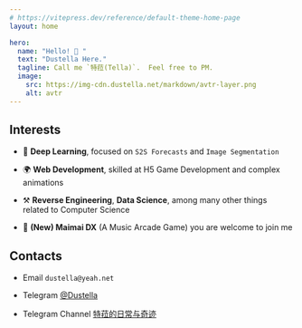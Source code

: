 ```yaml
---
# https://vitepress.dev/reference/default-theme-home-page
layout: home

hero:
  name: "Hello! 👋 "
  text: "Dustella Here."
  tagline: Call me `特菈(Tella)`.  Feel free to PM.
  image:
    src: https://img-cdn.dustella.net/markdown/avtr-layer.png
    alt: avtr
---
```


<!-- I am currently an underguaduate. -->

## Interests

- 🧭 **Deep Learning**, focused on `S2S Forecasts` and `Image Segmentation`

- 🌍 **Web Development**, skilled at H5 Game Development and complex animations
- ⚒️ **Reverse Engineering**, **Data Science**, among many other things related to Computer Science

- 🎹 **(New) Maimai DX** (A Music Arcade Game) you are welcome to join me

## Contacts

- Email `dustella@yeah.net`

- Telegram [@Dustella](https://t.me/dustella)

- Telegram Channel [特菈的日常与奇迹](https://t.me/dailytella)
